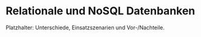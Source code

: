 # Relationale und NoSQL Datenbanken

Platzhalter: Unterschiede, Einsatzszenarien und Vor-/Nachteile.
